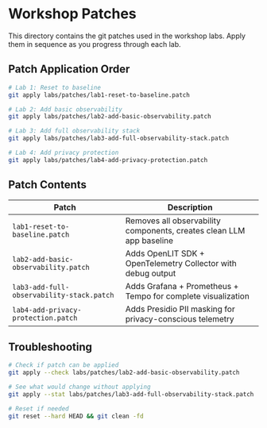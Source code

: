 # Workshop Patches

This directory contains the git patches used in the workshop labs. Apply them in sequence as you progress through each lab.

## Patch Application Order

```bash
# Lab 1: Reset to baseline
git apply labs/patches/lab1-reset-to-baseline.patch

# Lab 2: Add basic observability  
git apply labs/patches/lab2-add-basic-observability.patch

# Lab 3: Add full observability stack
git apply labs/patches/lab3-add-full-observability-stack.patch

# Lab 4: Add privacy protection
git apply labs/patches/lab4-add-privacy-protection.patch
```

## Patch Contents

| Patch | Description |
|-------|-------------|
| `lab1-reset-to-baseline.patch` | Removes all observability components, creates clean LLM app baseline |
| `lab2-add-basic-observability.patch` | Adds OpenLIT SDK + OpenTelemetry Collector with debug output |
| `lab3-add-full-observability-stack.patch` | Adds Grafana + Prometheus + Tempo for complete visualization |
| `lab4-add-privacy-protection.patch` | Adds Presidio PII masking for privacy-conscious telemetry |

## Troubleshooting

```bash
# Check if patch can be applied
git apply --check labs/patches/lab2-add-basic-observability.patch

# See what would change without applying
git apply --stat labs/patches/lab3-add-full-observability-stack.patch

# Reset if needed
git reset --hard HEAD && git clean -fd
```